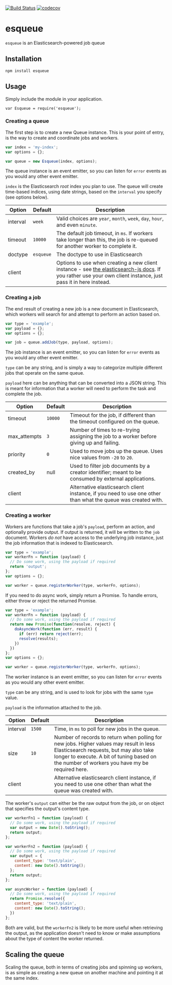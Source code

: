 [![Build Status](https://travis-ci.org/w33ble/esqueue.svg?branch=master)](https://travis-ci.org/w33ble/esqueue) [![codecov](https://codecov.io/gh/w33ble/esqueue/branch/master/graph/badge.svg)](https://codecov.io/gh/w33ble/esqueue)

# esqueue

`esqueue` is an Elasticsearch-powered job queue

## Installation

`npm install esqueue`

## Usage

Simply include the module in your application.

`var Esqueue = require('esqueue');`

### Creating a queue

The first step is to create a new Queue instance. This is your point of entry, is the way to create and coordinate jobs and workers.

```js
var index = 'my-index';
var options = {};

var queue = new Esqueue(index, options);
```

The queue instance is an event emitter, so you can listen for `error` events as you would any other event emitter.

`index` is the Elasticsearch *root* index you plan to use. The queue will create time-based indices, using date strings, based on the `interval` you specify (see options below).

Option | Default | Description
------ | ----------- | -------
interval | `week` | Valid choices are `year`, `month`, `week`, `day`, `hour`, and even `minute`. | `week`
timeout | `10000` | The default job timeout, in `ms`. If workers take longer than this, the job is re-queued for another worker to complete it.
doctype | `esqueue` | The doctype to use in Elasticsearch
client | | Options to use when creating a new client instance - see [the elasticsearch-js docs](https://www.elastic.co/guide/en/elasticsearch/client/javascript-api/current/configuration.html). If you rather use your own client instance, just pass it in here instead.


### Creating a job

The end result of creating a new job is a new document in Elasticsearch, which workers will search for and attempt to perform an action based on.

```js
var type = 'example';
var payload = {};
var options = {};

var job = queue.addJob(type, payload, options);
```

The job instance is an event emitter, so you can listen for `error` events as you would any other event emitter.

`type` can be any string, and is simply a way to categorize multiple different jobs that operate on the same queue.

`payload` here can be anything that can be converted into a JSON string. This is meant for information that a worker will need to perform the task and complete the job.

Option | Default | Description
------ | ----------- | -------
timeout | `10000` | Timeout for the job, if different than the timeout configured on the queue.
max_attempts | `3` | Number of times to re-trying assigning the job to a worker before giving up and failing.
priority | `0` | Used to move jobs up the queue. Uses nice values from `-20` to `20`.
created_by | null | Used to filter job documents by a creator identifier; meant to be consumed by external applications.
client | | Alternative elasticsearch client instance, if you need to use one other than what the queue was created with.

### Creating a worker

Workers are functions that take a job's `payload`, perform an action, and optionally provide output. If output is returned, it will be written to the `job` document. Workers *do not* have access to the underlying job instance, just the job information that is indexed to Elasticsearch.

```js
var type = 'example';
var workerFn = function (payload) {
  // Do some work, using the payload if required
  return 'output';
};
var options = {};

var worker = queue.registerWorker(type, workerFn, options);
```

If you need to do async work, simply return a Promise. To handle errors, either throw or reject the returned Promise.

```js
var type = 'example';
var workerFn = function (payload) {
  // Do some work, using the payload if required
  return new Promise(function(resolve, reject) {
    doAsyncWork(function (err, result) {
      if (err) return reject(err);
      resolve(results);
    })
  })
};
var options = {};

var worker = queue.registerWorker(type, workerFn, options);
```

The worker instance is an event emitter, so you can listen for `error` events as you would any other event emitter.

`type` can be any string, and is used to look for jobs with the same `type` value.

`payload` is the information attached to the job.

Option | Default | Description
------ | ----------- | -------
interval | `1500` | Time, in `ms` to poll for new jobs in the queue.
size | `10` | Number of records to return when polling for new jobs. Higher values may result in less Elasticsearch requests, but may also take longer to execute. A bit of tuning based on the number of workers you have my be required here.
client | | Alternative elasticsearch client instance, if you need to use one other than what the queue was created with.

The worker's `output` can either be the raw output from the job, or on object that specifies the output's content type.

```js
var workerFn1 = function (payload) {
  // Do some work, using the payload if required
  var output = new Date().toString();
  return output;
};

var workerFn2 = function (payload) {
  // Do some work, using the payload if required
  var output = {
    content_type: 'text/plain',
    content: new Date().toString();
  };
  return output;
};

var asyncWorker = function (payload) {
  // Do some work, using the payload if required
  return Promise.resolve({
    content_type: 'text/plain',
    content: new Date().toString();
  })
};

```

Both are valid, but the `workerFn2` is likely to be more useful when retrieving the output, as the application doesn't need to know or make assumptions about the type of content the worker returned.

## Scaling the queue

Scaling the queue, both in terms of creating jobs and spinning up workers, is as simple as creating a new queue on another machine and pointing it at the same index.